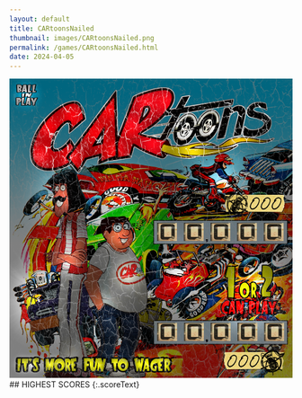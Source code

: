 ```yaml
---
layout: default
title: CARtoonsNailed
thumbnail: images/CARtoonsNailed.png
permalink: /games/CARtoonsNailed.html
date: 2024-04-05
---
```


<img src="../images/CARtoonsNailed.png" class="gameThumbnail img-fluid mx-auto align-middle">
## HIGHEST SCORES
{:.scoreText}

